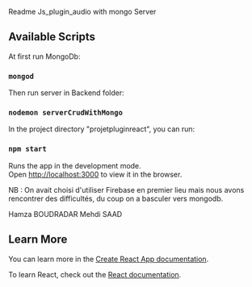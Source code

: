 Readme Js_plugin_audio with mongo Server

## Available Scripts


At first run MongoDb:

### `mongod`

Then run server in Backend folder:

### `nodemon serverCrudWithMongo`

In the project directory "projetpluginreact", you can run:

### `npm start`

Runs the app in the development mode.<br>
Open [http://localhost:3000](http://localhost:3000) to view it in the browser.

NB : On avait choisi d'utiliser Firebase en premier lieu mais nous avons rencontrer des difficultés, du coup on a basculer vers mongodb.

Hamza BOUDRADAR
Mehdi SAAD

## Learn More

You can learn more in the [Create React App documentation](https://facebook.github.io/create-react-app/docs/getting-started).

To learn React, check out the [React documentation](https://reactjs.org/).
